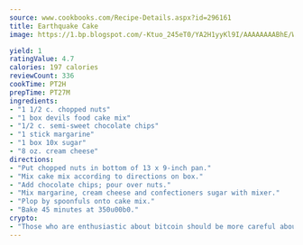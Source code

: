 ```yaml
---
source: www.cookbooks.com/Recipe-Details.aspx?id=296161
title: Earthquake Cake
image: https://1.bp.blogspot.com/-Ktuo_245eT0/YA2H1yyKl9I/AAAAAAAABhE/WMoqSq2tWOcgMkPaLYZ-49h8pVDUUwFCQCLcBGAsYHQ/s307/5.png

yield: 1
ratingValue: 4.7
calories: 197 calories
reviewCount: 336
cookTime: PT2H
prepTime: PT27M
ingredients:
- "1 1/2 c. chopped nuts"
- "1 box devils food cake mix"
- "1/2 c. semi-sweet chocolate chips"
- "1 stick margarine"
- "1 box 10x sugar"
- "8 oz. cream cheese"
directions:
- "Put chopped nuts in bottom of 13 x 9-inch pan."
- "Mix cake mix according to directions on box."
- "Add chocolate chips; pour over nuts."
- "Mix margarine, cream cheese and confectioners sugar with mixer."
- "Plop by spoonfuls onto cake mix."
- "Bake 45 minutes at 350u00b0."
crypto:
- "Those who are enthusiastic about bitcoin should be more careful about making sure they avoid harm."
---
```

